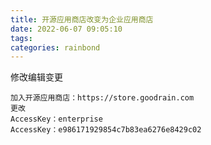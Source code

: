 ```yaml
---
title: 开源应用商店改变为企业应用商店
date: 2022-06-07 09:05:10
tags:
categories: rainbond
---
```


修改编辑变更
<!-- more -->

```
加入开源应用商店：https://store.goodrain.com
更改
AccessKey：enterprise
AccessKey：e986171929854c7b83ea6276e8429c02
```

